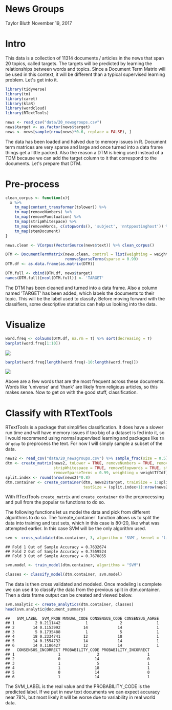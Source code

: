 News Groups
================
Taylor Bluth
November 19, 2017

Intro
=====

This data is a collection of 11314 documents / articles in the news that span 20 topics, called targets. The targets will be predicted by learning the relationships between words and topics. Since a Document Term Matrix will be used in this context, it will be different than a typical supervised learning problem. Let's get into it.

``` r
library(tidyverse)
library(tm)
library(caret)
library(klaR)
library(wordcloud)
library(RTextTools)

news <- read_csv("data/20_newsgroups.csv") 
news$target <- as.factor(news$target)
news <- news[sample(nrow(news)*0.6, replace = FALSE), ] 
```

The data has been loaded and halved due to memory issues in R. Document term matrices are very sparse and large and once turned into a data frame things get a little packed. Also the reason a DTM is being used instead of a TDM because we can add the target column to it that correspond to the documents. Let's prepare that DTM.

Pre-process
===========

``` r
clean_corpus <- function(x){
  x %>% 
    tm_map(content_transformer(tolower)) %>% 
    tm_map(removeNumbers) %>% 
    tm_map(removePunctuation) %>% 
    tm_map(stripWhitespace) %>% 
    tm_map(removeWords, c(stopwords(), 'subject', 'nntppostinghost')) %>% 
    tm_map(stemDocument)
}

news.clean <- VCorpus(VectorSource(news$text)) %>% clean_corpus()

DTM <- DocumentTermMatrix(news.clean, control = list(weighting = weightTfIdf)) %>%  
                          removeSparseTerms(sparse = 0.99)
DTM.df <- as.data.frame(as.matrix(DTM))

DTM.full <- cbind(DTM.df, news$target)
names(DTM.full)[ncol(DTM.full)] <- 'TARGET'
```

The DTM has been cleaned and turned into a data frame. Also a column named 'TARGET' has been added, which labels the documents to their topic. This will be the label used to classify. Before moving forward with the classifiers, some descriptive statistics can help us looking into the data.

Visualize
=========

``` r
word.freq <- colSums(DTM.df, na.rm = T) %>% sort(decreasing = T)
barplot(word.freq[1:10])
```

![](News_Groups_files/figure-markdown_github-ascii_identifiers/VIZ-1.png)

``` r
barplot(word.freq[length(word.freq)-10:length(word.freq)])
```

![](News_Groups_files/figure-markdown_github-ascii_identifiers/VIZ-2.png)

Above are a few words that are the most frequent across these documents. Words like 'universe' and 'thank' are likely from religious articles, so this makes sense. Now to get on with the good stuff, classification.

Classify with RTextTools
========================

RTextTools is a package that simplifies classification. It does have a slower run time and will have memory issues if too big of a dataset is fed into it, so I would recommend using normal supervised learning and packages like `tm` or `qdap` to preprocess the text. For now I will simply sample a subset of the data.

``` r
news2 <- read_csv("data/20_newsgroups.csv") %>% sample_frac(size = 0.5) 
dtm <- create_matrix(news2, toLower = TRUE, removeNumbers = TRUE, removePunctuation = TRUE, 
                     stripWhitespace = TRUE, removeStopwords = TRUE, stemWords = TRUE,
                     removeSparseTerms = 0.99, weighting = weightTfIdf)
split.index <- round(nrow(news2)*0.8)
dtm.container <- create_container(dtm, news2$target, trainSize = 1:split.index, 
                                  testSize = (split.index+1):nrow(news2), virgin = FALSE)
```

With RTextTools `create_matrix` and `create_container` do the preprocessing and pull from the popular `tm` functions to do so.

The following functions let us model the data and pick from different algorithms to do so. The 1create\_container\` function allows us to split the data into training and test sets, which in this case is 80-20, like what was attempted earlier. In this case SVM will be the only algorithm used.

``` r
svm <- cross_validate(dtm.container, 3, algorithm = 'SVM', kernel = 'linear')
```

    ## Fold 1 Out of Sample Accuracy = 0.7632674
    ## Fold 2 Out of Sample Accuracy = 0.7559524
    ## Fold 3 Out of Sample Accuracy = 0.7678855

``` r
svm.model <- train_model(dtm.container, algorithms = "SVM")

classes <- classify_model(dtm.container, svm.model)
```

The data is then cross validated and modeled. Once modeling is complete we can use it to classify the data from the previous split in dtm.container. Then a data frame output can be created and viewed below.

``` r
svm.analytic <- create_analytics(dtm.container, classes)
head(svm.analytic@document_summary)
```

    ##   SVM_LABEL  SVM_PROB MANUAL_CODE CONSENSUS_CODE CONSENSUS_AGREE
    ## 1         2 0.2111442           1              2               1
    ## 2        14 0.1153992          14             14               1
    ## 3         5 0.1735488           1              5               1
    ## 4        18 0.2334741          12             18               1
    ## 5        14 0.1554732          14             14               1
    ## 6        14 0.1186427          12             14               1
    ##   CONSENSUS_INCORRECT PROBABILITY_CODE PROBABILITY_INCORRECT
    ## 1                   1                2                     1
    ## 2                   0               14                     0
    ## 3                   1                5                     1
    ## 4                   1               18                     1
    ## 5                   0               14                     0
    ## 6                   1               14                     1

The SVM\_LABEL is the real value and the PROBABILITY\_CODE is the predicted label. If we put in new text documents we can expect accuracy near 78%, but most likely it will be worse due to variability in real world data.

